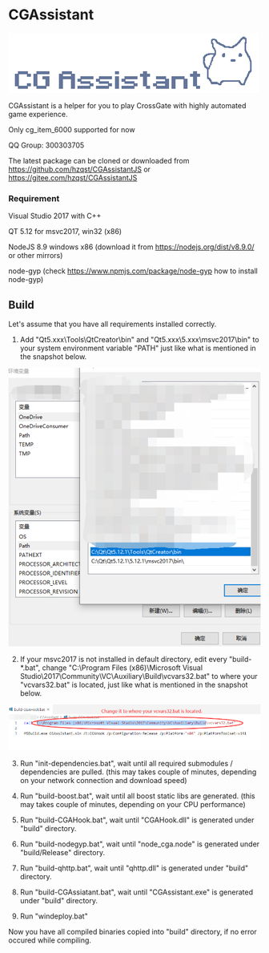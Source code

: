 # CGAssistant

![](https://github.com/hzqst/CGAssistant/raw/master/img/logo.png)

CGAssistant is a helper for you to play CrossGate with highly automated game experience.

Only cg_item_6000 supported for now

QQ Group: 300303705

The latest package can be cloned or downloaded from https://github.com/hzqst/CGAssistantJS or https://gitee.com/hzqst/CGAssistantJS

### Requirement

Visual Studio 2017 with C++

QT 5.12 for msvc2017, win32 (x86)

NodeJS 8.9 windows x86 (download it from https://nodejs.org/dist/v8.9.0/ or other mirrors)

node-gyp (check https://www.npmjs.com/package/node-gyp how to install node-gyp)

## Build

Let's assume that you have all requirements installed correctly.

1. Add "Qt5.xxx\Tools\QtCreator\bin\" and "Qt5.xxx\5.xxx\msvc2017\bin\" to your system environment variable "PATH" just like what is mentioned in the snapshot below.

![](https://github.com/hzqst/CGAssistant/raw/master/img/1.png)

2. If your msvc2017 is not installed in default directory, edit every "build-*.bat", change "C:\Program Files (x86)\Microsoft Visual Studio\2017\Community\VC\Auxiliary\Build\vcvars32.bat" to where your "vcvars32.bat" is located, just like what is mentioned in the snapshot below.

![](https://github.com/hzqst/CGAssistant/raw/master/img/2.png)

3. Run "init-dependencies.bat", wait until all required submodules / dependencies are pulled. (this may takes couple of minutes, depending on your network connection and download speed)

4. Run "build-boost.bat", wait until all boost static libs are generated. (this may takes couple of minutes, depending on your CPU performance)

5. Run "build-CGAHook.bat", wait until "CGAHook.dll" is generated under "build" directory.

5. Run "build-nodegyp.bat", wait until "node_cga.node" is generated under "build/Release" directory.

6. Run "build-qhttp.bat", wait until "qhttp.dll" is generated under "build" directory.

7. Run "build-CGAssiatant.bat", wait until "CGAssistant.exe" is generated under "build" directory.

8. Run "windeploy.bat"

Now you have all compiled binaries copied into "build" directory, if no error occured while compiling.
